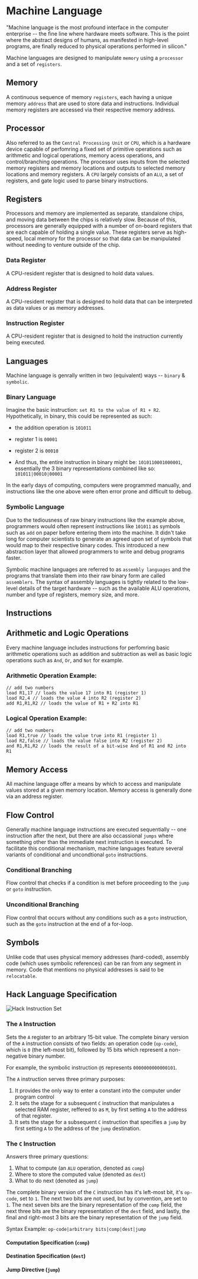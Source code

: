 # Machine Language

"Machine language is the most profound interface in the computer enterprise -- the fine line where hardware meets
software. This is the point where the abstract designs of humans, as manifested in high-level programs, are finally
reduced to physical operations performed in silicon."

Machine languages are designed to manipulate `memory` using a `processor` and a set of `registers`.

## Memory

A continuous sequence of memory `registers`, each having a unique memory `address` that are used to store data and
instructions. Individual memory registers are accessed via their respective memory address.

## Processor

Also referred to as the `Central Processing Unit` or `CPU`, which is a hardware device capable of perfomring a fixed set
of primitive operations such as arithmetic and logical operations, memory acess operations, and control/branching
operations. The processor uses inputs from the selected memory registers and memory locations and outputs to selected
memory locations and memory registers. A `CPU` largely consists of an `ALU`, a set of registers, and gate logic used to
parse binary instructions.

## Registers

Processors and memory are implemented as separate, standalone chips, and moving data between the chips is relatively
slow. Because of this, processors are generally equipped with a number of on-board registers that are each capable of
holding a single value. These registers serve as high-speed, local memory for the processor so that data can be
manipulated without needing to venture outside of the chip.

### Data Register

A CPU-resident register that is designed to hold data values.

### Address Register

A CPU-resident register that is designed to hold data that can be interpreted as data values or as memory addresses.

### Instruction Register

A CPU-resident register that is designed to hold the instruction currently being executed.

## Languages

Machine language is genrally written in two (equivalent) ways -- `binary` & `symbolic`.

### Binary Language

Imagine the basic instruction: `set R1 to the value of R1 + R2`. Hypothetically, in binary, this could be represented as
such:

- the addition operation is `101011`
- register 1 is `00001`
- register 2 is `00010`

- And thus, the entire instruction in binary might be: `1010110001000001`, essentially the 3 binary representations
  combined like so: `101011|00010|00001`

In the early days of computing, computers were programmed manually, and instructions like the one above were often error
prone and difficult to debug.

### Symbolic Language

Due to the tediousness of raw binary instructions like the example above, programmers would often represent instructions
like `101011` as symbols such as `add` on paper before entering them into the machine. It didn't take long for computer
scientists to generate an agreed upon set of symbols that would map to their respective binary codes. This introduced a
new abstraction layer that allowed programmers to write and debug programs faster.

Symbolic machine languages are referred to as `assembly languages` and the programs that translate them into their raw
binary form are called `assemblers`. The syntax of assembly languages is tightly related to the low-level details of the
target hardware -- such as the available ALU operations, number and type of registers, memory size, and more.

## Instructions

## Arithmetic and Logic Operations

Every machine language includes instructions for perfomring basic arithmetic operations such as addition and subtraction
as well as basic logic operations such as `And`, `Or`, and `Not` for example.

### Arithmetic Operation Example:

```
// add two numbers
load R1,17 // loads the value 17 into R1 (register 1)
load R2,4 // loads the value 4 into R2 (register 2)
add R1,R1,R2 // loads the value of R1 + R2 into R1
```

### Logical Operation Example:

```
// add two numbers
load R1,true // loads the value true into R1 (register 1)
load R2,false // loads the value false into R2 (register 2)
and R1,R1,R2 // loads the result of a bit-wise And of R1 and R2 into R1
```

## Memory Access

All machine language offer a means by which to access and manipulate values stored at a given memory location. Memory
access is generally done via an address register.

## Flow Control

Generally machine language instructions are executed sequentially -- one instruction after the next, but there are also
occassional `jumps` where something other than the immediate next instruction is executed. To facilitate this
conditional mechanism, machine languages feature several variants of conditional and uncondtional `goto` instructions.

### Conditional Branching

Flow control that checks if a condition is met before proceeding to the `jump` or `goto` instruction.

### Unconditional Branching

Flow control that occurs without any conditions such as a `goto` instruction, such as the `goto` instruction at the end
of a for-loop.

## Symbols

Unlike code that uses physical memory addresses (hard-coded), assembly code (which uses symbolic references) can be ran
from any segment in memory. Code that mentions no physical addresses is said to be `relocatable`.

## Hack Language Specification

![Hack Instruction Set](../static/04-machine-language/hack-instruction-set.png)

### The `A` Instruction

Sets the `A` register to an arbitrary 15-bit value. The complete binary version of the `A` instruction consists of two
fields: an operation code (`op-code`), which is `0` (the left-most bit), followed by 15 bits which represent a
non-negative binary number.

For example, the symbolic instruction `@5` represents `0000000000000101`.

The `A` instruction serves three primary purposes:

1. It provides the only way to enter a constant into the computer under program control
2. It sets the stage for a subsequent `C` instruction that manipulates a selected RAM register, reffered to as `M`, by
   first setting `A` to the address of that register.
3. It sets the stage for a subsequent `C` instruction that specifies a `jump` by first setting `A` to the address of
   the `jump` destination.

### The `C` Instruction

Answers three primary questions:

1. What to compute (an `ALU` operation, denoted as `comp`)
2. Where to store the computed value (denoted as `dest`)
3. What to do next (denoted as `jump`)

The complete binary version of the `C` instruction has it's left-most bit, it's `op-code`, set to `1`. The next two bits
are not used, but by convention, are set to `1`. The next seven bits are the binary representation of the `comp` field, the next three bits are the binary representation of the `dest` field, and lastly, the final and right-most 3 bits are the binary representation of the `jump` field.

Syntax Example: `op-code|arbitrary bits|comp|dest|jump`

#### Computation Specification (`comp`)


#### Destination Specification (`dest`)

#### Jump Directive (`jump`)